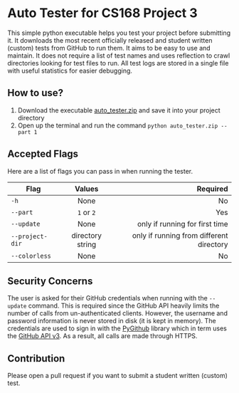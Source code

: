 # Auto Tester for CS168 Project 3

This simple python executable helps you test your project before submitting it. It downloads the most recent officially released and student written (custom) tests from GitHub to run them. It aims to be easy to use and maintain. It does not require a list of test names and uses reflection to crawl directories looking for test files to run. All test logs are stored in a single file with useful statistics for easier debugging.

## How to use?

1. Download the executable [auto_tester.zip](https://www.dropbox.com/s/ptx91j2z174j9w5/auto_tester.zip?dl=1) and save it into your project directory
2. Open up the terminal and run the command `python auto_tester.zip --part 1`

## Accepted Flags

Here are a list of flags you can pass in when running the tester.

| Flag            | Values            | Required                                 |
| -------------   | :-------------:   | -----:                                   |
| `-h`            | None              | No                                       |
| `--part`        | `1` or `2`        | Yes                                      |
| `--update`      | None              | only if running for first time           |
| `--project-dir` | directory string  | only if running from different directory |
| `--colorless`   | None              | No                                       |

## Security Concerns

The user is asked for their GitHub credentials when running with the `--update` command. This is required since the GitHub API heavily limits the number of calls from un-authenticated clients. However, the username and password information is never stored in disk (it is kept in memory). The credentials are used to sign in with the [PyGithub](https://github.com/PyGithub/PyGithub) library which in term uses the [GitHub API v3](https://developer.github.com/v3/). As a result, all calls are made through HTTPS.

## Contribution

Please open a pull request if you want to submit a student written (custom) test.